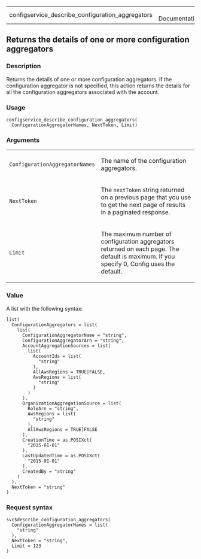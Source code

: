 <table style="width: 100%;">
<tbody>
<tr class="odd">
<td>configservice_describe_configuration_aggregators</td>
<td style="text-align: right;">R Documentation</td>
</tr>
</tbody>
</table>

## Returns the details of one or more configuration aggregators

### Description

Returns the details of one or more configuration aggregators. If the
configuration aggregator is not specified, this action returns the
details for all the configuration aggregators associated with the
account.

### Usage

    configservice_describe_configuration_aggregators(
      ConfigurationAggregatorNames, NextToken, Limit)

### Arguments

<table>
<colgroup>
<col style="width: 35%" />
<col style="width: 65%" />
</colgroup>
<tbody>
<tr class="odd">
<td><code
id="configservice_describe_configuration_aggregators_:_ConfigurationAggregatorNames">ConfigurationAggregatorNames</code></td>
<td><p>The name of the configuration aggregators.</p></td>
</tr>
<tr class="even">
<td><code
id="configservice_describe_configuration_aggregators_:_NextToken">NextToken</code></td>
<td><p>The <code>nextToken</code> string returned on a previous page
that you use to get the next page of results in a paginated
response.</p></td>
</tr>
<tr class="odd">
<td><code
id="configservice_describe_configuration_aggregators_:_Limit">Limit</code></td>
<td><p>The maximum number of configuration aggregators returned on each
page. The default is maximum. If you specify 0, Config uses the
default.</p></td>
</tr>
</tbody>
</table>

### Value

A list with the following syntax:

    list(
      ConfigurationAggregators = list(
        list(
          ConfigurationAggregatorName = "string",
          ConfigurationAggregatorArn = "string",
          AccountAggregationSources = list(
            list(
              AccountIds = list(
                "string"
              ),
              AllAwsRegions = TRUE|FALSE,
              AwsRegions = list(
                "string"
              )
            )
          ),
          OrganizationAggregationSource = list(
            RoleArn = "string",
            AwsRegions = list(
              "string"
            ),
            AllAwsRegions = TRUE|FALSE
          ),
          CreationTime = as.POSIXct(
            "2015-01-01"
          ),
          LastUpdatedTime = as.POSIXct(
            "2015-01-01"
          ),
          CreatedBy = "string"
        )
      ),
      NextToken = "string"
    )

### Request syntax

    svc$describe_configuration_aggregators(
      ConfigurationAggregatorNames = list(
        "string"
      ),
      NextToken = "string",
      Limit = 123
    )
